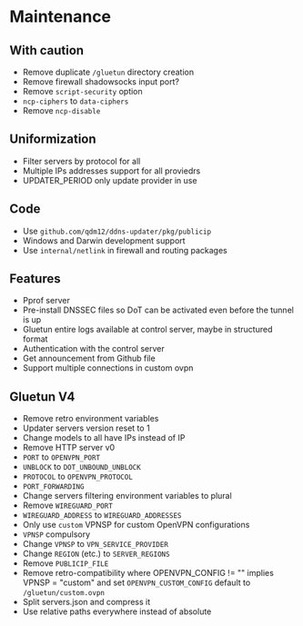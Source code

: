 # Maintenance

## With caution

- Remove duplicate `/gluetun` directory creation
- Remove firewall shadowsocks input port?
- Remove `script-security` option
- `ncp-ciphers` to `data-ciphers`
- Remove `ncp-disable`

## Uniformization

- Filter servers by protocol for all
- Multiple IPs addresses support for all proviedrs
- UPDATER_PERIOD only update provider in use

## Code

- Use `github.com/qdm12/ddns-updater/pkg/publicip`
- Windows and Darwin development support
- Use `internal/netlink` in firewall and routing packages

## Features

- Pprof server
- Pre-install DNSSEC files so DoT can be activated even before the tunnel is up
- Gluetun entire logs available at control server, maybe in structured format
- Authentication with the control server
- Get announcement from Github file
- Support multiple connections in custom ovpn

## Gluetun V4

- Remove retro environment variables
- Updater servers version reset to 1
- Change models to all have IPs instead of IP
- Remove HTTP server v0
- `PORT` to `OPENVPN_PORT`
- `UNBLOCK` to `DOT_UNBOUND_UNBLOCK`
- `PROTOCOL` to `OPENVPN_PROTOCOL`
- `PORT_FORWARDING`
- Change servers filtering environment variables to plural
- Remove `WIREGUARD_PORT`
- `WIREGUARD_ADDRESS` to `WIREGUARD_ADDRESSES`
- Only use `custom` VPNSP for custom OpenVPN configurations
- `VPNSP` compulsory
- Change `VPNSP` to `VPN_SERVICE_PROVIDER`
- Change `REGION` (etc.) to `SERVER_REGIONS`
- Remove `PUBLICIP_FILE`
- Remove retro-compatibility where OPENVPN_CONFIG != "" implies VPNSP = "custom"
 and set `OPENVPN_CUSTOM_CONFIG` default to `/gluetun/custom.ovpn`
- Split servers.json and compress it
- Use relative paths everywhere instead of absolute

